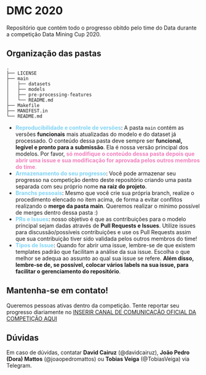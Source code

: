 # DMC 2020
Repositório que contém todo o progresso obitdo pelo time do Data durante a competição Data Mining Cup 2020.

## Organização das pastas
```
.
├── LICENSE
├── main
│   ├── datasets
│   ├── models
│   ├── pre-processing-features
│   └── README.md
├── Makefile
├── MANIFEST.in
└── README.md
```

- <span style="color:#7FD3F5">**Reproducibilidade e controle de versões**</span>: A pasta ```main``` contém as versões **funcionais** mais atualizadas do modelo e do dataset já processado. O conteúdo dessa pasta deve sempre ser **funcional, legível e pronto para a submissão**. Ela é nossa versão principal dos modelos. Por favor, <span style="color:#F17FBD">**só modifique o conteúdo dessa pasta depois que abrir uma issue e sua modificação for aprovada pelos outros membros do time**.</span>
- <span style="color:#7FD3F5">**Armazenamento do seu progresso**</span>: Você pode armazenar seu progresso na competição dentro deste repositório criando uma pasta separada com seu próprio nome **na raiz do projeto**.
- <span style="color:#7FD3F5">**Branchs pessoais**</span>: Mesmo que você crie sua própria branch, realize o procedimento elencado no item acima, de forma a evitar conflitos realizando o **merge da pasta main**. Queremos realizar o mínimo possível de merges dentro dessa pasta :)
- <span style="color:#7FD3F5">**PRs e Issues**</span>: nosso objetivo é que as contribuições para o modelo principal sejam dadas através de **Pull Requests e Issues**. Utilize issues para discussão/possíveis contribuições e use os Pull Requests assim que sua contribuição tiver sido validada pelos outros membros do time!
- <span style="color:#7FD3F5">**Tipos de Issue**</span>: Quando for abrir uma issue, lembre-se de que existem templates padrão que facilitam a análise da sua issue. Escolha o que melhor se adequa ao assunto ao qual sua issue se refere. **Além disso, lembre-se de, se possível, colocar vários labels na sua issue, para facilitar o gerenciamento do repositório**.

## Mantenha-se em contato!
Queremos pessoas ativas dentro da competição. Tente reportar seu progresso diariamente no [INSERIR CANAL DE COMUNICAÇÃO OFICIAL DA COMPETIÇÃO AQUI]()

## Dúvidas

Em caso de dúvidas, contatar **David Cairuz** (@davidcairuz), **João Pedro (Dora) Mattos** (@joaopedromattos) ou **Tobias Veiga** (@TobiasVeiga) via Telegram.
